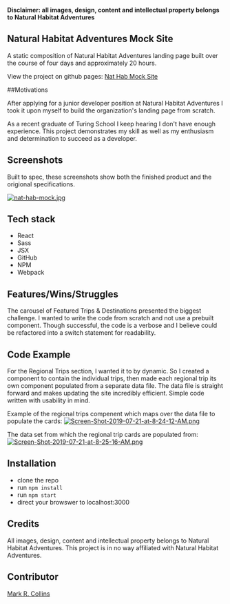 **Disclaimer: all images, design, content and intellectual property belongs to Natural Habitat Adventures**

## Natural Habitat Adventures Mock Site

A static composition of Natural Habitat Adventures landing page built over the course of four days and approximately 20 hours.

View the project on github pages: [Nat Hab Mock Site](https://kobesparrow.github.io/nat-hab-mock/)

##Motivations

After applying for a junior developer position at Natural Habitat Adventures I took it upon myself to build the organization's landing page from scratch. 

As a recent graduate of Turing School I keep hearing I don't have enough experience. This project demonstrates my skill as well as my enthusiasm and determination to succeed as a developer. 

## Screenshots

Built to spec, these screenshots show both the finished product and the origional specifications.

[![nat-hab-mock.jpg](https://i.postimg.cc/RVWBQs86/nat-hab-mock.jpg)](https://postimg.cc/SJb3mrmk)

## Tech stack

- React
- Sass
- JSX
- GitHub
- NPM 
- Webpack

## Features/Wins/Struggles

The carousel of Featured Trips & Destinations presented the biggest challenge. I wanted to write the code from scratch and not use a prebuilt component. Though successful, the code is a verbose and I believe could be refactored into a switch statement for readability. 

## Code Example

For the Regional Trips section, I wanted it to by dynamic. So I created a component to contain the individual trips, then made each regional trip its own component populated from a separate data file. The data file is straight forward and makes updating the site incredibly efficient. Simple code written with usability in mind.

Example of the regional trips compenent which maps over the data file to populate the cards:
[![Screen-Shot-2019-07-21-at-8-24-12-AM.png](https://i.postimg.cc/vH9tx9MR/Screen-Shot-2019-07-21-at-8-24-12-AM.png)](https://postimg.cc/6yWvD8yz)

The data set from which the regional trip cards are populated from:
[![Screen-Shot-2019-07-21-at-8-25-16-AM.png](https://i.postimg.cc/wTfgJtkV/Screen-Shot-2019-07-21-at-8-25-16-AM.png)](https://postimg.cc/D8X93wHJ)

## Installation

- clone the repo
- run `npm install`
- run `npm start`
- direct your browswer to localhost:3000

## Credits

All images, design, content and intellectual property belongs to Natural Habitat Adventures. This project is in no way affiliated with Natural Habitat Adventures. 

## Contributor

[Mark R. Collins](https://www.MarkRCollins.com)






